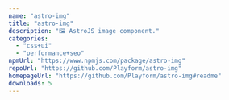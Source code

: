 ```yaml
---
name: "astro-img"
title: "astro-img"
description: "🖼️ AstroJS image component."
categories:
  - "css+ui"
  - "performance+seo"
npmUrl: "https://www.npmjs.com/package/astro-img"
repoUrl: "https://github.com/Playform/astro-img"
homepageUrl: "https://github.com/Playform/astro-img#readme"
downloads: 5
---
```

